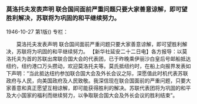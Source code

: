 ### 莫洛托夫发表声明  联合国间面前严重问题只要大家善意谅解，即可望胜利解决，苏联将为巩固的和平继续努力。

1946-10-27
第1版()
专栏：

　　莫洛托夫发表声明
    联合国间面前严重问题只要大家善意谅解，即可望胜利解决，苏联将为巩固的和平继续努力。
    【新华社延安二十二日电】各方报导：以莫洛托夫为首的苏联出席联合国大会的代表团，已于昨晚乘伊丽沙白皇后号邮船抵达纽约，纽约港口万头攒动，欢迎莫洛托夫等。莫氏抵纽约时，在船上向报界发表如下声明：“当此抵达纽约参加联合国大会及外长会议之际，深愿值此时机代表苏联政府与人民，向美国政府及人民致敬。我深信现在联合国面前的严重问题，只要大家善意和真正愿望互相谅解，即可能获得胜利的解决。苏联代表团将为巩固的和平及大小国家的福利而继续努力，以争取联合国大会及外长会议的胜利结束”。
